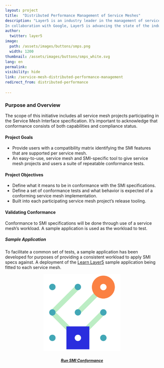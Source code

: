 ```yaml
---
layout: project
title:  "Distributed Performance Management of Service Meshes"
description: "Layer5 is an industry leader in the management of service meshes and their workloads.
In collaboration with Google, Layer5 is advancing the state of the industry through novel projects like that of distributed performance management."
author:
  twitter: layer5
image:
  path: /assets/images/buttons/smps.png
  width: 1200
thumbnail: /assets/images/buttons/smps_white.svg
lang: en
permalink:
visibility: hide
link: /service-mesh-distributed-performance-management
redirect_from: distributed-performance

---
```

<div class="row" id="smi" >
  <div class="col m6">
    <h3>
      Purpose and Overview
    </h3>
    <p>The scope of this initiative includes all service mesh projects participating in the Service Mesh Interface specification. It’s important to acknowledge that conformance consists of both capabilities and compliance status. 
    </p>
    <h4>Project Goals</h4>
    <ul>
      <li>Provide users with a compatibility matrix identifying the SMI features that are supported per service mesh.</li>
      <li>An easy-to-use, service mesh and SMI-specific tool to give service mesh projects and users a suite of repeatable conformance tests.</li>
    </ul>
    <h4>Project Objectives
    </h4>
    <ul>
      <li>Define what it means to be in conformance with the SMI specifications. </li>
      <li>Define a set of conformance tests and  what behavior is expected of a conforming service mesh implementation.</li>
      <li>Built into each participating service mesh project’s release tooling.</li>
    </ul>
    <h4>Validating Conformance</h4>
<p>Conformance to SMI specifications will be done through use of a service mesh’s workload. A sample application is used as the workload to test.</p>
<h5>Sample Application</h5>
<p>To facilitate a common set of tests, a sample application has been developed for purposes of providing a consistent workload to apply SMI specs against. 
  A deployment of the <a href="https://github.com/layer5io/learn-layer5">Learn Layer5</a> sample application being fitted to each service mesh.</p>
  </div>
  <div class="col m6">
    <div style="text-align: center; padding: 0; margin: 0;">
      <img
        src="/assets/images/buttons/servicemeshinterface-icon-color.svg"
        width="50%"
      />
      <h5 style="text-align:center;color:aliceblue;">
        <a style="font-size:.9em;padding-bottom:40px;padding-top:10px;width:300px;" 
          class="waves-effect waves-light btn l5-dark-grey-text darken-2 l5-dark-yellow"
          href="/meshery/#getting-started">Run SMI Conformance</a> 
        </h5>
    </div>

  </div>
</div>
